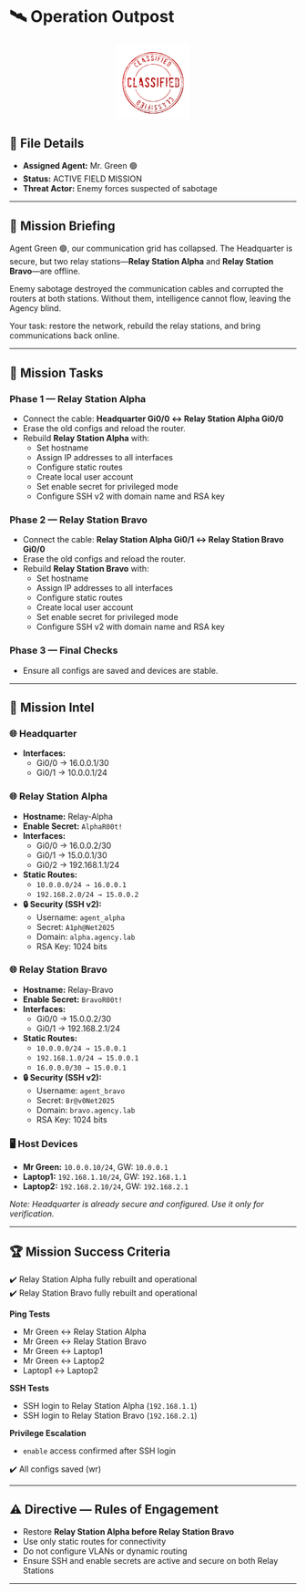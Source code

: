 # 🛰️ Operation Outpost

<div align="center">
  <img src="../Logos/classified1.png" alt="CLASSIFIED" width="128">
</div>

## 📂 File Details  
- **Assigned Agent:** Mr. Green 🟢   
- **Status:** ACTIVE FIELD MISSION  
- **Threat Actor:** Enemy forces suspected of sabotage  

---

## 📜 Mission Briefing  
Agent Green 🟢, our communication grid has collapsed. The Headquarter is secure, but two relay stations—**Relay Station Alpha** and **Relay Station Bravo**—are offline.  

Enemy sabotage destroyed the communication cables and corrupted the routers at both stations. Without them, intelligence cannot flow, leaving the Agency blind.  

Your task: restore the network, rebuild the relay stations, and bring communications back online.

---

## 🔐 Mission Tasks  

### Phase 1 — Relay Station Alpha  
- Connect the cable: **Headquarter Gi0/0 ↔ Relay Station Alpha Gi0/0**  
- Erase the old configs and reload the router.  
- Rebuild **Relay Station Alpha** with:  
  - Set hostname  
  - Assign IP addresses to all interfaces  
  - Configure static routes  
  - Create local user account  
  - Set enable secret for privileged mode  
  - Configure SSH v2 with domain name and RSA key  

### Phase 2 — Relay Station Bravo  
- Connect the cable: **Relay Station Alpha Gi0/1 ↔ Relay Station Bravo Gi0/0**  
- Erase the old configs and reload the router.  
- Rebuild **Relay Station Bravo** with:  
  - Set hostname  
  - Assign IP addresses to all interfaces  
  - Configure static routes  
  - Create local user account  
  - Set enable secret for privileged mode  
  - Configure SSH v2 with domain name and RSA key  

### Phase 3 — Final Checks  
- Ensure all configs are saved and devices are stable.  

---

## 📂 Mission Intel 

### 🌐 Headquarter

- **Interfaces:**
  - Gi0/0 → 16.0.0.1/30
  - Gi0/1 → 10.0.0.1/24

### 🌐 Relay Station Alpha  
- **Hostname:** Relay-Alpha 
- **Enable Secret:** `AlphaR00t!`   
- **Interfaces:**  
  - Gi0/0 → 16.0.0.2/30  
  - Gi0/1 → 15.0.0.1/30  
  - Gi0/2 → 192.168.1.1/24  
- **Static Routes:**  
  - `10.0.0.0/24 → 16.0.0.1`  
  - `192.168.2.0/24 → 15.0.0.2`  
- **🔒 Security (SSH v2):**  
  - Username: `agent_alpha`  
  - Secret: `A1ph@Net2025`  
  - Domain: `alpha.agency.lab`  
  - RSA Key: 1024 bits  

### 🌐 Relay Station Bravo  
- **Hostname:** Relay-Bravo  
- **Enable Secret:** `BravoR00t!`  
- **Interfaces:**  
  - Gi0/0 → 15.0.0.2/30  
  - Gi0/1 → 192.168.2.1/24  
- **Static Routes:**  
  - `10.0.0.0/24 → 15.0.0.1`  
  - `192.168.1.0/24 → 15.0.0.1`  
  - `16.0.0.0/30 → 15.0.0.1`  
- **🔒 Security (SSH v2):**  
  - Username: `agent_bravo`  
  - Secret: `Br@v0Net2025`  
  - Domain: `bravo.agency.lab`  
  - RSA Key: 1024 bits 

### 🖥️ Host Devices  
- **Mr Green:** `10.0.0.10/24`, GW: `10.0.0.1`  
- **Laptop1:** `192.168.1.10/24`, GW: `192.168.1.1`  
- **Laptop2:** `192.168.2.10/24`, GW: `192.168.2.1` 

*Note: Headquarter is already secure and configured. Use it only for verification.*  
 
---

## 🏆 Mission Success Criteria  
✔️ Relay Station Alpha fully rebuilt and operational  
✔️ Relay Station Bravo fully rebuilt and operational  

**Ping Tests**  
- Mr Green ↔ Relay Station Alpha  
- Mr Green ↔ Relay Station Bravo  
- Mr Green ↔ Laptop1  
- Mr Green ↔ Laptop2  
- Laptop1 ↔ Laptop2  

**SSH Tests**  
- SSH login to Relay Station Alpha (`192.168.1.1`)  
- SSH login to Relay Station Bravo (`192.168.2.1`)  

**Privilege Escalation**  
- `enable` access confirmed after SSH login  

✔️ All configs saved (wr)

---

## ⚠️ Directive — Rules of Engagement  
- Restore **Relay Station Alpha before Relay Station Bravo**  
- Use only static routes for connectivity  
- Do not configure VLANs or dynamic routing  
- Ensure SSH and enable secrets are active and secure on both Relay Stations  

---
